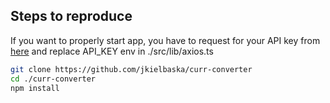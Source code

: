## Steps to reproduce

If you want to properly start app, you have to request for your API key from [here](https://apilayer.com/marketplace/exchangerates_data-api?utm_source=apilayermarketplace&utm_medium=featured)
and replace API_KEY env in ./src/lib/axios.ts
```bash
git clone https://github.com/jkielbaska/curr-converter
cd ./curr-converter
npm install
```

